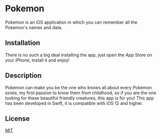 # Pokemon

Pokemon is an iOS application in which you can remember all the Pokemon's names and data.

## Installation
There is no such a big deal installing the app, just open the App Store on your iPhone, install it and enjoy!

## Description
Pokemon can make you be the one who knows all about every Pokemon exists, my first passion to know them from childhood, so if you are the one looking for these beautiful friendly creatures, this app is for you! 
This app has been developed in Swift, it is compatible with iOS 12 and higher.


## License
[MIT](https://choosealicense.com/licenses/mit/)
